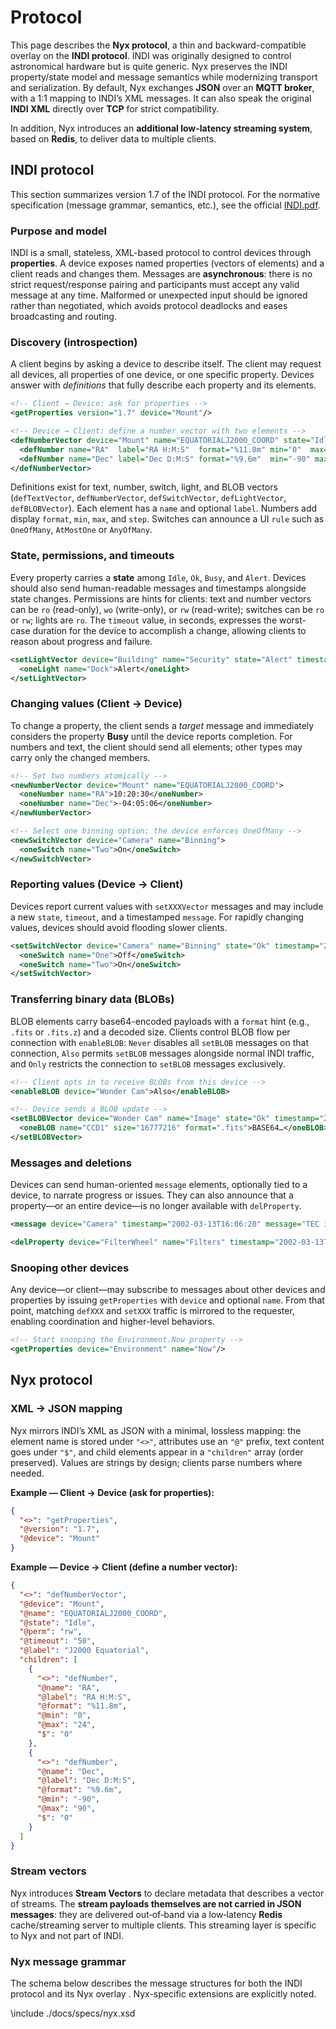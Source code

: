 # Protocol

This page describes the **Nyx protocol**, a thin and backward-compatible overlay on the **INDI protocol**. INDI was
originally designed to control astronomical hardware but is quite generic. Nyx preserves the INDI property/state
model and message semantics while modernizing transport and serialization. By default, Nyx exchanges **JSON** over
an **MQTT broker**, with a 1:1 mapping to INDI’s XML messages. It can also speak the original **INDI XML** directly
over **TCP** for strict compatibility.

In addition, Nyx introduces an **additional low-latency streaming system**, based on **Redis**, to deliver data
to multiple clients.

## INDI protocol

This section summarizes version 1.7 of the INDI protocol. For the normative specification (message grammar,
semantics, etc.), see the official [INDI.pdf](https://github.com/nyxlib/nyx-node/blob/main/docs/specs/INDI.pdf).

### Purpose and model

INDI is a small, stateless, XML-based protocol to control devices through **properties**. A device exposes
named properties (vectors of elements) and a client reads and changes them. Messages are **asynchronous**:
there is no strict request/response pairing and participants must accept any valid message at any time.
Malformed or unexpected input should be ignored rather than negotiated, which avoids protocol deadlocks
and eases broadcasting and routing.

### Discovery (introspection)

A client begins by asking a device to describe itself. The client may request all devices, all properties
of one device, or one specific property. Devices answer with *definitions* that fully describe each property
and its elements.

```xml
<!-- Client → Device: ask for properties -->
<getProperties version="1.7" device="Mount"/>

<!-- Device → Client: define a number vector with two elements -->
<defNumberVector device="Mount" name="EQUATORIALJ2000_COORD" state="Idle" perm="rw" timeout="50" label="J2000 Equatorial">
  <defNumber name="RA"  label="RA H:M:S"  format="%11.8m" min="0"  max="24">0</defNumber>
  <defNumber name="Dec" label="Dec D:M:S" format="%9.6m"  min="-90" max="90">0</defNumber>
</defNumberVector>
```

Definitions exist for text, number, switch, light, and BLOB vectors (`defTextVector`, `defNumberVector`,
`defSwitchVector`, `defLightVector`, `defBLOBVector`). Each element has a `name` and optional `label`. Numbers
add display `format`, `min`, `max`, and `step`. Switches can announce a UI `rule` such as `OneOfMany`, `AtMostOne`
or `AnyOfMany`.

### State, permissions, and timeouts

Every property carries a **state** among `Idle`, `Ok`, `Busy`, and `Alert`. Devices should also send human-readable
messages and timestamps alongside state changes. Permissions are hints for clients: text and number vectors can be
`ro` (read-only), `wo` (write-only), or `rw` (read-write); switches can be `ro` or `rw`; lights are `ro`. The
`timeout` value, in seconds, expresses the worst-case duration for the device to accomplish a change, allowing
clients to reason about progress and failure.

```xml
<setLightVector device="Building" name="Security" state="Alert" timestamp="2002-03-13T16:06:20">
  <oneLight name="Dock">Alert</oneLight>
</setLightVector>
```

### Changing values (Client → Device)

To change a property, the client sends a *target* message and immediately considers the property **Busy** until the
device reports completion. For numbers and text, the client should send all elements; other types may carry only
the changed members.

```xml
<!-- Set two numbers atomically -->
<newNumberVector device="Mount" name="EQUATORIALJ2000_COORD">
  <oneNumber name="RA">10:20:30</oneNumber>
  <oneNumber name="Dec">-04:05:06</oneNumber>
</newNumberVector>

<!-- Select one binning option; the device enforces OneOfMany -->
<newSwitchVector device="Camera" name="Binning">
  <oneSwitch name="Two">On</oneSwitch>
</newSwitchVector>
```

### Reporting values (Device → Client)

Devices report current values with `setXXXVector` messages and may include a new `state`, `timeout`, and a
timestamped `message`. For rapidly changing values, devices should avoid flooding slower clients.

```xml
<setSwitchVector device="Camera" name="Binning" state="Ok" timestamp="2002-03-13T16:04:02" message="Binning 2:1 selected">
  <oneSwitch name="One">Off</oneSwitch>
  <oneSwitch name="Two">On</oneSwitch>
</setSwitchVector>
```

### Transferring binary data (BLOBs)

BLOB elements carry base64-encoded payloads with a `format` hint (e.g., `.fits` or `.fits.z`) and a decoded size.
Clients control BLOB flow per connection with `enableBLOB`: `Never` disables all `setBLOB` messages on that
connection, `Also` permits `setBLOB` messages alongside normal INDI traffic, and `Only` restricts the connection
to `setBLOB` messages exclusively.

```xml
<!-- Client opts in to receive BLOBs from this device -->
<enableBLOB device="Wonder Cam">Also</enableBLOB>

<!-- Device sends a BLOB update -->
<setBLOBVector device="Wonder Cam" name="Image" state="Ok" timestamp="2002-03-13T16:05:00">
  <oneBLOB name="CCD1" size="16777216" format=".fits">BASE64…</oneBLOB>
</setBLOBVector>
```

### Messages and deletions

Devices can send human-oriented `message` elements, optionally tied to a device, to narrate progress or issues.
They can also announce that a property—or an entire device—is no longer available with `delProperty`.

```xml
<message device="Camera" timestamp="2002-03-13T16:06:20" message="TEC is approaching target temperature"/>

<delProperty device="FilterWheel" name="Filters" timestamp="2002-03-13T16:07:00" message="Wheel disconnected"/>
```

### Snooping other devices

Any device—or client—may subscribe to messages about other devices and properties by issuing `getProperties`
with `device` and optional `name`. From that point, matching `defXXX` and `setXXX` traffic is mirrored to
the requester, enabling coordination and higher-level behaviors.

```xml
<!-- Start snooping the Environment.Now property -->
<getProperties device="Environment" name="Now"/>
```

## Nyx protocol

### XML → JSON mapping

Nyx mirrors INDI’s XML as JSON with a minimal, lossless mapping: the element name is stored under `"<>"`, attributes
use an `"@"` prefix, text content goes under `"$"`, and child elements appear in a `"children"` array (order
preserved). Values are strings by design; clients parse numbers where needed.

**Example — Client → Device (ask for properties):**
```json
{
  "<>": "getProperties",
  "@version": "1.7",
  "@device": "Mount"
}
```

**Example — Device → Client (define a number vector):**
```json
{
  "<>": "defNumberVector",
  "@device": "Mount",
  "@name": "EQUATORIALJ2000_COORD",
  "@state": "Idle",
  "@perm": "rw",
  "@timeout": "50",
  "@label": "J2000 Equatorial",
  "children": [
    {
      "<>": "defNumber",
      "@name": "RA",
      "@label": "RA H:M:S",
      "@format": "%11.8m",
      "@min": "0",
      "@max": "24",
      "$": "0"
    },
    {
      "<>": "defNumber",
      "@name": "Dec",
      "@label": "Dec D:M:S",
      "@format": "%9.6m",
      "@min": "-90",
      "@max": "90",
      "$": "0"
    }
  ]
}
```

### Stream vectors

Nyx introduces **Stream Vectors** to declare metadata that describes a vector of streams. The **stream payloads
themselves are not carried in JSON messages**: they are delivered out‑of‑band via a low‑latency **Redis**
cache/streaming server to multiple clients. This streaming layer is specific to Nyx and not part of INDI.

### Nyx message grammar

The schema below describes the message structures for both the INDI protocol and its Nyx overlay . Nyx-specific
extensions are explicitly noted.

\include ./docs/specs/nyx.xsd
